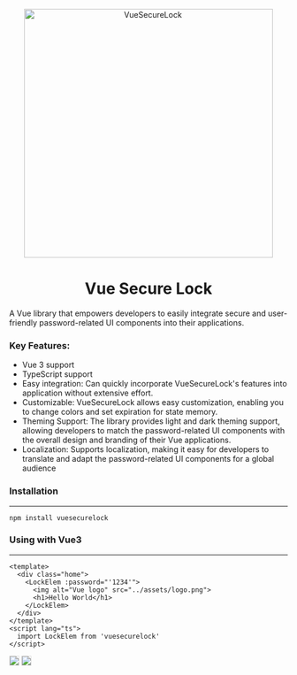 <p align="center">
<img alt="VueSecureLock" title="vue secure lock logo" src="https://i.imgur.com/yKoJZrb.png" width="450">
</p>
<h1 align="center">Vue Secure Lock</h1>
<p>A Vue library that empowers developers to easily integrate secure and user-friendly password-related UI components into their applications. </p>

<h3>Key Features:</h3>
<ul>
    <li>Vue 3 support</li>
    <li>TypeScript support</li>
    <li>Easy integration: Can quickly incorporate VueSecureLock's features into application without extensive effort.</li>
    <li>Customizable: VueSecureLock allows easy customization, enabling you to change colors and set expiration for state memory.</li>
    <li>Theming Support: The library provides light and dark theming support, allowing developers to match the password-related UI components with the overall design and branding of their Vue applications.</li>
    <li>Localization: Supports localization, making it easy for developers to translate and adapt the password-related UI components for a global audience</li>
</ul>

<h3>Installation</h3><hr>

```
npm install vuesecurelock
```

<h3>Using with Vue3</h3><hr>

```
<template>
  <div class="home">
    <LockElem :password="'1234'">
      <img alt="Vue logo" src="../assets/logo.png">
      <h1>Hello World</h1>
    </LockElem>
  </div>
</template>
<script lang="ts">
  import LockElem from 'vuesecurelock'
</script>
```

<img style="border:1px solid #dedede" src="https://i.imgur.com/n2npalY.png">
<img style="border:1px solid #dedede" src="https://i.imgur.com/YTIf6dc.gif">


